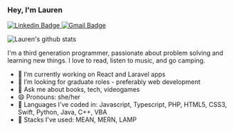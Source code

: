 ### Hey, I'm Lauren
[![Linkedin Badge](https://img.shields.io/badge/-lauren%20hammond-blue?style=flat-square&logo=Linkedin&logoColor=white&link=https://www.linkedin.com/in/lauren-h-81917ab4/)
](https://www.linkedin.com/in/lauren-h-81917ab4/) [![Gmail Badge](https://img.shields.io/badge/-lozhambo@gmail.com-c14438?style=flat-square&logo=Gmail&logoColor=white&link=mailto:lozhambo@gmail.com)](mailto:lozhambo@gmail.com)

![Lauren's github stats](https://github-readme-stats.vercel.app/api?username=laurenah&show_icons=true&theme=gruvbox)

<!--
**laurenah/laurenah** is a ✨ _special_ ✨ repository because its `README.md` (this file) appears on your GitHub profile.
-->

I'm a third generation programmer, passionate about problem solving and learning new things. I love to read, listen to music, and go camping.  

- 🔭 I’m currently working on React and Laravel apps
- 👀 I’m looking for graduate roles - preferably web development
- 💬 Ask me about books, tech, videogames 
- 😄 Pronouns: she/her
- 👋 Languages I've coded in: Javascript, Typescript, PHP, HTML5, CSS3, Swift, Python, Java, C++, VBA
- 🥞 Stacks I've used: MEAN, MERN, LAMP
